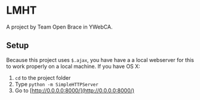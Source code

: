 # LMHT

A project by Team Open Brace in YWebCA.

## Setup

Because this project uses `$.ajax`, you have have a a local webserver for this to work properly on a local machine. If you have OS X:

1. `cd` to the project folder
1. Type `python -m SimpleHTTPServer`
1. Go to [http://0.0.0.0:8000/](http://0.0.0.0:8000/)

